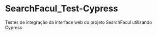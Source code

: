 # SearchFacul_Test-Cypress
Testes de integração da interface web do projeto SearchFacul utilizando Cypress
